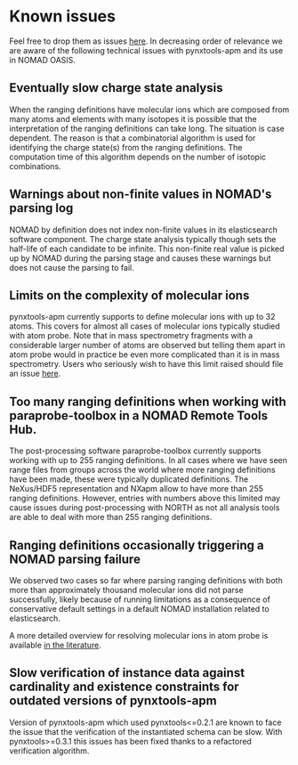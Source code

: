 # Known issues
Feel free to drop them as issues [here](https://github.com/FAIRmat-NFDI/pynxtools-apm/issues).
In decreasing order of relevance we are aware of the following technical issues with pynxtools-apm and its use in NOMAD OASIS.

## Eventually slow charge state analysis
When the ranging definitions have molecular ions which are composed from many atoms and elements with many isotopes
it is possible that the interpretation of the ranging definitions can take long. The situation is case dependent.
The reason is that a combinatorial algorithm is used for identifying the charge state(s) from the ranging definitions.
The computation time of this algorithm depends on the number of isotopic combinations.

## Warnings about non-finite values in NOMAD's parsing log
NOMAD by definition does not index non-finite values in its elasticsearch software component. The charge state analysis
typically though sets the half-life of each candidate to be infinite. This non-finite real value is picked up by NOMAD during
the parsing stage and causes these warnings but does not cause the parsing to fail.

## Limits on the complexity of molecular ions
pynxtools-apm currently supports to define molecular ions with up to 32 atoms. This covers for almost all cases of molecular
ions typically studied with atom probe. Note that in mass spectrometry fragments with a considerable larger number of atoms
are observed but telling them apart in atom probe would in practice be even more complicated than it is in mass spectrometry. Users who seriously wish to have this limit raised should file an issue [here](https://github.com/FAIRmat-NFDI/pynxtools-apm/issues).

## Too many ranging definitions when working with paraprobe-toolbox in a NOMAD Remote Tools Hub.
The post-processing software paraprobe-toolbox currently supports working with up to 255 ranging definitions.
In all cases where we have seen range files from groups across the world where more ranging definitions have been made, these were typically duplicated definitions. The NeXus/HDF5 representation and NXapm allow to have more than 255 ranging definitions. However, entries with numbers above this limited may cause issues during post-processing with NORTH as not all analysis tools are able to deal with more than 255 ranging definitions.

## Ranging definitions occasionally triggering a NOMAD parsing failure
We observed two cases so far where parsing ranging definitions with both more than approximately thousand molecular ions
did not parse successfully, likely because of running limitations as a consequence of conservative default settings
in a default NOMAD installation related to elasticsearch.

A more detailed overview for resolving molecular ions in atom probe is available [in the literature](https://doi.org/10.1016/j.patter.2020.100192).

## Slow verification of instance data against cardinality and existence constraints for outdated versions of pynxtools-apm
Version of pynxtools-apm which used pynxtools<=0.2.1 are known to face the issue that the verification of the instantiated schema can be slow. With pynxtools>=0.3.1 this issues has been fixed thanks to a refactored verification algorithm.
